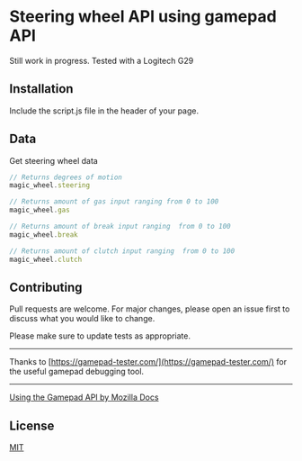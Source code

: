 # Steering wheel API using gamepad API

Still work in progress.
Tested with a Logitech G29

## Installation
Include the script.js file in the header of your page.

## Data

Get steering wheel data

```javascript
// Returns degrees of motion
magic_wheel.steering

// Returns amount of gas input ranging from 0 to 100
magic_wheel.gas

// Returns amount of break input ranging  from 0 to 100
magic_wheel.break

// Returns amount of clutch input ranging  from 0 to 100
magic_wheel.clutch
```

## Contributing
Pull requests are welcome. For major changes, please open an issue first to discuss what you would like to change.

Please make sure to update tests as appropriate.

---

Thanks to [https://gamepad-tester.com/](https://gamepad-tester.com/) for the useful gamepad debugging tool.

---

[Using the Gamepad API by Mozilla Docs](https://developer.mozilla.org/en-US/docs/Web/API/Gamepad_API/Using_the_Gamepad_API)

## License
[MIT](https://choosealicense.com/licenses/mit/)